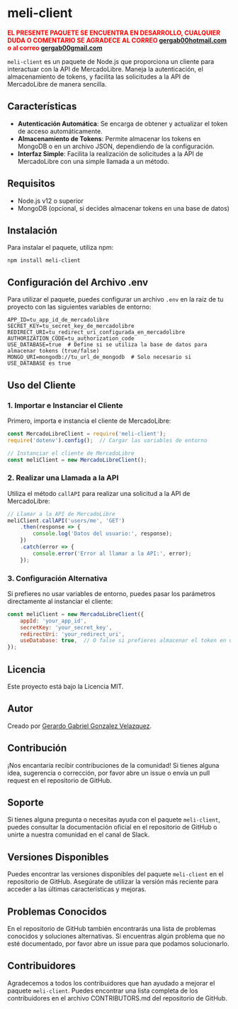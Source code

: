 # meli-client

<span style="color:red"><b>EL PRESENTE PAQUETE SE ENCUENTRA EN DESARROLLO, CUALQUIER DUDA O COMENTARIO SE AGRADECE AL CORREO [gergab00hotmail.com](mailto:gergab00hotmail.com) o al correo [gergab00gmail.com](mailto:gergab00gmail.com)</b></span>

`meli-client` es un paquete de Node.js que proporciona un cliente para interactuar con la API de MercadoLibre. Maneja la autenticación, el almacenamiento de tokens, y facilita las solicitudes a la API de MercadoLibre de manera sencilla.

## Características
- **Autenticación Automática**: Se encarga de obtener y actualizar el token de acceso automáticamente.
- **Almacenamiento de Tokens**: Permite almacenar los tokens en MongoDB o en un archivo JSON, dependiendo de la configuración.
- **Interfaz Simple**: Facilita la realización de solicitudes a la API de MercadoLibre con una simple llamada a un método.

## Requisitos

- Node.js v12 o superior
- MongoDB (opcional, si decides almacenar tokens en una base de datos)

## Instalación

Para instalar el paquete, utiliza npm:

```shell
npm install meli-client
```

## Configuración del Archivo .env

Para utilizar el paquete, puedes configurar un archivo `.env` en la raíz de tu proyecto con las siguientes variables de entorno:

```shell
APP_ID=tu_app_id_de_mercadolibre
SECRET_KEY=tu_secret_key_de_mercadolibre
REDIRECT_URI=tu_redirect_uri_configurada_en_mercadolibre
AUTHORIZATION_CODE=tu_authorization_code 
USE_DATABASE=true  # Define si se utiliza la base de datos para almacenar tokens (true/false)
MONGO_URI=mongodb://tu_url_de_mongodb  # Solo necesario si USE_DATABASE es true
```

## Uso del Cliente

### 1. Importar e Instanciar el Cliente

Primero, importa e instancia el cliente de MercadoLibre:

```javascript
const MercadoLibreClient = require('meli-client');
require('dotenv').config();  // Cargar las variables de entorno

// Instanciar el cliente de MercadoLibre
const meliClient = new MercadoLibreClient();
```

### 2. Realizar una Llamada a la API

Utiliza el método `callAPI` para realizar una solicitud a la API de MercadoLibre:

```javascript
// Llamar a la API de MercadoLibre
meliClient.callAPI('users/me', 'GET')
    .then(response => {
        console.log('Datos del usuario:', response);
    })
    .catch(error => {
        console.error('Error al llamar a la API:', error);
    });
```

### 3. Configuración Alternativa

Si prefieres no usar variables de entorno, puedes pasar los parámetros directamente al instanciar el cliente:

```javascript
const meliClient = new MercadoLibreClient({
    appId: 'your_app_id',
    secretKey: 'your_secret_key',
    redirectUri: 'your_redirect_uri',
    useDatabase: true,  // O false si prefieres almacenar el token en un archivo JSON
});
```

## Licencia

Este proyecto está bajo la Licencia MIT.

## Autor

Creado por [Gerardo Gabriel Gonzalez Velazquez](https://www.linkedin.com/in/gerardo-gabriel-gonzalez-velazquez/).


## Contribución

¡Nos encantaría recibir contribuciones de la comunidad! Si tienes alguna idea, sugerencia o corrección, por favor abre un issue o envía un pull request en el repositorio de GitHub.

## Soporte

Si tienes alguna pregunta o necesitas ayuda con el paquete `meli-client`, puedes consultar la documentación oficial en el repositorio de GitHub o unirte a nuestra comunidad en el canal de Slack.

## Versiones Disponibles

Puedes encontrar las versiones disponibles del paquete `meli-client` en el repositorio de GitHub. Asegúrate de utilizar la versión más reciente para acceder a las últimas características y mejoras.

## Problemas Conocidos

En el repositorio de GitHub también encontrarás una lista de problemas conocidos y soluciones alternativas. Si encuentras algún problema que no esté documentado, por favor abre un issue para que podamos solucionarlo.

## Contribuidores

Agradecemos a todos los contribuidores que han ayudado a mejorar el paquete `meli-client`. Puedes encontrar una lista completa de los contribuidores en el archivo CONTRIBUTORS.md del repositorio de GitHub.

